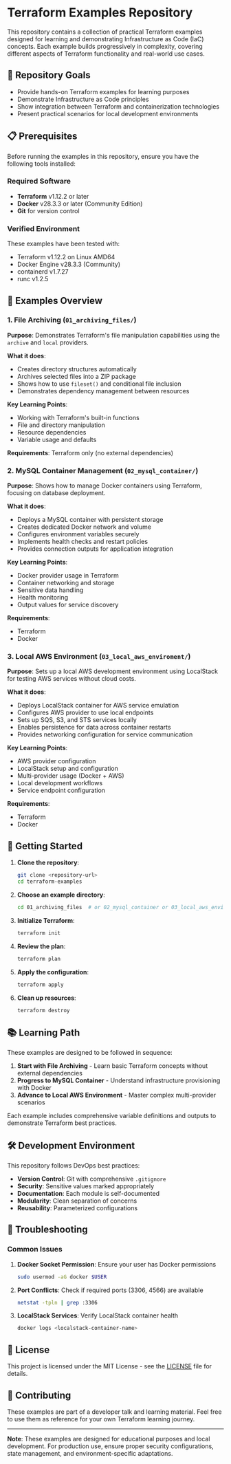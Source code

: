 # Terraform Examples Repository

This repository contains a collection of practical Terraform examples designed for learning and demonstrating Infrastructure as Code (IaC) concepts. Each example builds progressively in complexity, covering different aspects of Terraform functionality and real-world use cases.

## 🎯 Repository Goals

- Provide hands-on Terraform examples for learning purposes
- Demonstrate Infrastructure as Code principles
- Show integration between Terraform and containerization technologies
- Present practical scenarios for local development environments

## 📋 Prerequisites

Before running the examples in this repository, ensure you have the following tools installed:

### Required Software
- **Terraform** v1.12.2 or later
- **Docker** v28.3.3 or later (Community Edition)
- **Git** for version control

### Verified Environment
These examples have been tested with:
- Terraform v1.12.2 on Linux AMD64
- Docker Engine v28.3.3 (Community)
- containerd v1.7.27
- runc v1.2.5

## 📁 Examples Overview

### 1. File Archiving (`01_archiving_files/`)

**Purpose**: Demonstrates Terraform's file manipulation capabilities using the `archive` and `local` providers.

**What it does**:
- Creates directory structures automatically
- Archives selected files into a ZIP package
- Shows how to use `fileset()` and conditional file inclusion
- Demonstrates dependency management between resources

**Key Learning Points**:
- Working with Terraform's built-in functions
- File and directory manipulation
- Resource dependencies
- Variable usage and defaults

**Requirements**: Terraform only (no external dependencies)

### 2. MySQL Container Management (`02_mysql_container/`)

**Purpose**: Shows how to manage Docker containers using Terraform, focusing on database deployment.

**What it does**:
- Deploys a MySQL container with persistent storage
- Creates dedicated Docker network and volume
- Configures environment variables securely
- Implements health checks and restart policies
- Provides connection outputs for application integration

**Key Learning Points**:
- Docker provider usage in Terraform
- Container networking and storage
- Sensitive data handling
- Health monitoring
- Output values for service discovery

**Requirements**: 
- Terraform
- Docker

### 3. Local AWS Environment (`03_local_aws_enviroment/`)

**Purpose**: Sets up a local AWS development environment using LocalStack for testing AWS services without cloud costs.

**What it does**:
- Deploys LocalStack container for AWS service emulation
- Configures AWS provider to use local endpoints
- Sets up SQS, S3, and STS services locally
- Enables persistence for data across container restarts
- Provides networking configuration for service communication

**Key Learning Points**:
- AWS provider configuration
- LocalStack setup and configuration
- Multi-provider usage (Docker + AWS)
- Local development workflows
- Service endpoint configuration

**Requirements**:
- Terraform
- Docker

## 🚀 Getting Started

1. **Clone the repository**:
   ```bash
   git clone <repository-url>
   cd terraform-examples
   ```

2. **Choose an example directory**:
   ```bash
   cd 01_archiving_files  # or 02_mysql_container or 03_local_aws_enviroment
   ```

3. **Initialize Terraform**:
   ```bash
   terraform init
   ```

4. **Review the plan**:
   ```bash
   terraform plan
   ```

5. **Apply the configuration**:
   ```bash
   terraform apply
   ```

6. **Clean up resources**:
   ```bash
   terraform destroy
   ```

## 📚 Learning Path

These examples are designed to be followed in sequence:

1. **Start with File Archiving** - Learn basic Terraform concepts without external dependencies
2. **Progress to MySQL Container** - Understand infrastructure provisioning with Docker
3. **Advance to Local AWS Environment** - Master complex multi-provider scenarios

Each example includes comprehensive variable definitions and outputs to demonstrate Terraform best practices.

## 🛠️ Development Environment

This repository follows DevOps best practices:

- **Version Control**: Git with comprehensive `.gitignore`
- **Security**: Sensitive values marked appropriately
- **Documentation**: Each module is self-documented
- **Modularity**: Clean separation of concerns
- **Reusability**: Parameterized configurations

## 🔧 Troubleshooting

### Common Issues

1. **Docker Socket Permission**: Ensure your user has Docker permissions
   ```bash
   sudo usermod -aG docker $USER
   ```

2. **Port Conflicts**: Check if required ports (3306, 4566) are available
   ```bash
   netstat -tpln | grep :3306
   ```

3. **LocalStack Services**: Verify LocalStack container health
   ```bash
   docker logs <localstack-container-name>
   ```

## 📄 License

This project is licensed under the MIT License - see the [LICENSE](LICENSE) file for details.

## 🤝 Contributing

These examples are part of a developer talk and learning material. Feel free to use them as reference for your own Terraform learning journey.

---

**Note**: These examples are designed for educational purposes and local development. For production use, ensure proper security configurations, state management, and environment-specific adaptations.